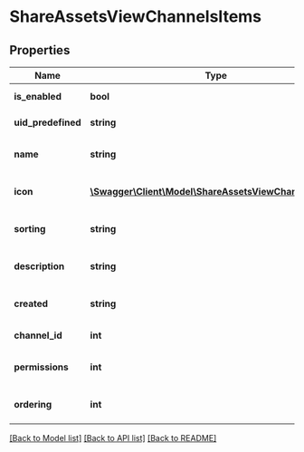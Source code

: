 # ShareAssetsViewChannelsItems

## Properties
Name | Type | Description | Notes
------------ | ------------- | ------------- | -------------
**is_enabled** | **bool** | Channel description | 
**uid_predefined** | **string** | Channel title | 
**name** | **string** | Channel date created | 
**icon** | [**\Swagger\Client\Model\ShareAssetsViewChannelsIcon[]**](ShareAssetsViewChannelsIcon.md) | Channel owner details | 
**sorting** | **string** | Channel date created | 
**description** | **string** | Channel date created | 
**created** | **string** | Channel date created | 
**channel_id** | **int** | ID of the channel | 
**permissions** | **int** | Channel date created | 
**ordering** | **int** | Channel date created | 

[[Back to Model list]](../README.md#documentation-for-models) [[Back to API list]](../README.md#documentation-for-api-endpoints) [[Back to README]](../README.md)


